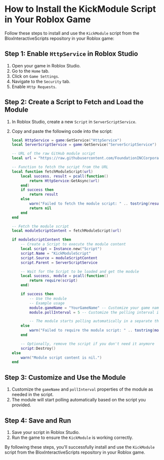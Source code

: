 # How to Install the KickModule Script in Your Roblox Game

Follow these steps to install and use the `KickModule` script from the BloxInteractiveScripts repository in your Roblox game:

## Step 1: Enable `HttpService` in Roblox Studio

1. Open your game in Roblox Studio.
2. Go to the `Home` tab.
3. Click on `Game Settings`.
4. Navigate to the `Security` tab.
5. Enable `Http Requests`.

## Step 2: Create a Script to Fetch and Load the Module

1. In Roblox Studio, create a new `Script` in `ServerScriptService`.
2. Copy and paste the following code into the script:

    ```lua
    local HttpService = game:GetService("HttpService")
    local ServerScriptService = game:GetService("ServerScriptService")

    -- URL of the raw GitHub module script
    local url = "https://raw.githubusercontent.com/FoundationINCCorporateTeam/BloxInteractiveScripts/main/V1/Lua/Moderation/KickModule.lua"

    -- Function to fetch the script from the URL
    local function fetchModuleScript(url)
        local success, result = pcall(function()
            return HttpService:GetAsync(url)
        end)
        if success then
            return result
        else
            warn("Failed to fetch the module script: " .. tostring(result))
            return nil
        end
    end

    -- Fetch the module script
    local moduleScriptContent = fetchModuleScript(url)

    if moduleScriptContent then
        -- Create a Script to execute the module content
        local script = Instance.new("Script")
        script.Name = "KickModuleScript"
        script.Source = moduleScriptContent
        script.Parent = ServerScriptService

        -- Wait for the Script to be loaded and get the module
        local success, module = pcall(function()
            return require(script)
        end)

        if success then
            -- Use the module
            -- Example usage
            module.gameName = "YourGameName" -- Customize your game name if needed
            module.pollInterval = 5 -- Customize the polling interval if needed

            -- The module starts polling automatically in a separate thread as per the provided script
        else
            warn("Failed to require the module script: " .. tostring(module))
        end

        -- Optionally, remove the script if you don't need it anymore
        script:Destroy()
    else
        warn("Module script content is nil.")
    end
    ```

## Step 3: Customize and Use the Module

1. Customize the `gameName` and `pollInterval` properties of the module as needed in the script.
2. The module will start polling automatically based on the script you provided.

## Step 4: Save and Run

1. Save your script in Roblox Studio.
2. Run the game to ensure the `KickModule` is working correctly.

By following these steps, you'll successfully install and use the `KickModule` script from the BloxInteractiveScripts repository in your Roblox game.
